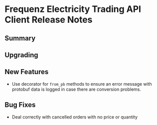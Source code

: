 # Frequenz Electricity Trading API Client Release Notes

## Summary

<!-- Here goes a general summary of what this release is about -->

## Upgrading

<!-- Here goes notes on how to upgrade from previous versions, including deprecations and what they should be replaced with -->

## New Features

* Use decorator for `from_pb` methods to ensure an error message with protobuf data is logged in case there are conversion problems.

<!-- Here goes the main new features and examples or instructions on how to use them -->

## Bug Fixes

* Deal correctly with cancelled orders with no price or quantity

<!-- Here goes notable bug fixes that are worth a special mention or explanation -->
